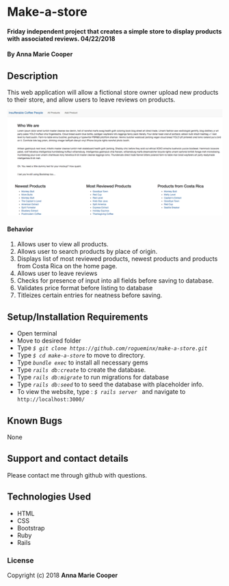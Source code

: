 # Make-a-store

#### Friday independent project that creates a simple store to display products with associated reviews. 04/22/2018

#### By **Anna Marie Cooper**

## Description

This web application will allow a fictional store owner upload new products to their store, and allow users to leave reviews on products.

<kbd><img src="app/assets/images/Screenshot.png" alt=""></kbd>


#### Behavior
1. Allows user to view all products.
2. Allows user to search products by place of origin.
3. Displays list of most reviewed products, newest products and products from Costa Rica on the home page.
4. Allows user to leave reviews
5. Checks for presence of input into all fields before saving to database.
6. Validates price format before listing to database
7. Titleizes certain entries for neatness before saving.

## Setup/Installation Requirements

* Open terminal
* Move to desired folder
* Type  _`$ git clone https://github.com/rogueminx/make-a-store.git`_
* Type _`$ cd make-a-store`_ to move to directory.
* Type _`bundle exec`_ to install all necessary gems
* Type _`rails db:create`_ to create the database.
* Type _`rails db:migrate`_ to run migrations for database
* Type _`rails db:seed`_ to to seed the database with placeholder info.
* To view the website, type : _`$ rails server `_ and navigate to `http://localhost:3000/`

## Known Bugs

None

## Support and contact details

Please contact me through github with questions.

## Technologies Used

* HTML
* CSS
* Bootstrap
* Ruby
* Rails

### License

Copyright (c) 2018  **Anna Marie Cooper**
